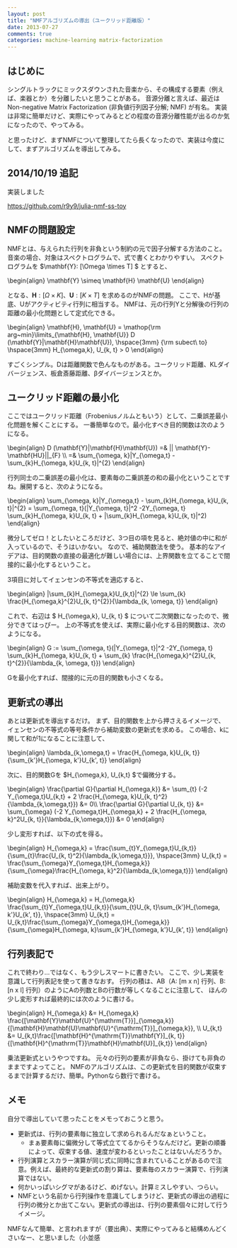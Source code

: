 ```yaml
---
layout: post
title: "NMFアルゴリズムの導出（ユークリッド距離版）"
date: 2013-07-27
comments: true
categories: machine-learning matrix-factorization
---
```


## はじめに

シングルトラックにミックスダウンされた音楽から、その構成する要素（例えば、楽器とか）を分離したいと思うことがある。
音源分離と言えば、最近はNon-negative Matrix Factorization (非負値行列因子分解; NMF) が有名。
実装は非常に簡単だけど、実際にやってみるとどの程度の音源分離性能が出るのか気になったので、やってみる。

と思ったけど、まずNMFについて整理してたら長くなったので、実装は今度にして、まずアルゴリズムを導出してみる。

## 2014/10/19 追記

実装しました

https://github.com/r9y9/julia-nmf-ss-toy

## NMFの問題設定

NMFとは、与えられた行列を非負という制約の元で因子分解する方法のこと。
音楽の場合、対象はスペクトログラムで、式で書くとわかりやすい。
スペクトログラムを $\mathbf{Y}: [\Omega \times T] $
    とすると、

<div>
\begin{align}
\mathbf{Y} \simeq \mathbf{H} \mathbf{U}
\end{align}
</div>

となる、$\mathbf{H}: [\Omega \times K]、\mathbf{U}: [K \times T]$ を求めるのがNMFの問題。
ここで、Hが基底、Uがアクティビティ行列に相当する。
NMFは、元の行列Yと分解後の行列の距離の最小化問題として定式化できる。

<div>
\begin{align}
\mathbf{H}, \mathbf{U} = \mathop{\rm arg~min}\limits_{\mathbf{H}, \mathbf{U}} D (\mathbf{Y}|\mathbf{H}\mathbf{U}), \hspace{3mm} {\rm subect\ to} \hspace{3mm} H_{\omega,k}, U_{k, t} > 0
\end{align}
</div>

すごくシンプル。Dは距離関数で色んなものがある。ユークリッド距離、KLダイバージェンス、板倉斎藤距離、βダイバージェンスとか。

## ユークリッド距離の最小化

ここではユークリッド距離（Frobeniusノルムともいう）として、二乗誤差最小化問題を解くことにする。
一番簡単なので。最小化すべき目的関数は次のようになる。

<div>
\begin{align}
D (\mathbf{Y}|\mathbf{H}\mathbf{U}) =& || \mathbf{Y}-\mathbf{HU}||_{F} \\
=& \sum_{\omega, k}|Y_{\omega,t} - \sum_{k}H_{\omega, k}U_{k, t}|^{2}
\end{align}
</div>

行列同士の二乗誤差の最小化は、要素毎の二乗誤差の和の最小化ということですね。展開すると、次のようになる。

<div>
\begin{align}
\sum_{\omega, k}|Y_{\omega,t} - \sum_{k}H_{\omega, k}U_{k, t}|^{2}
= \sum_{\omega, t}(|Y_{\omega, t}|^2 -2Y_{\omega, t} \sum_{k}H_{\omega, k}U_{k, t} + |\sum_{k}H_{\omega, k}U_{k, t}|^2)
\end{align}
</div>

微分してゼロ！としたいところだけど、3つ目の項を見ると、絶対値の中に和が入っているので、そうはいかない。
なので、補助関数法を使う。
基本的なアイデアは、目的関数の直接の最適化が難しい場合には、上界関数を立てることで間接的に最小化するということ。

3項目に対してイェンセンの不等式を適応すると、

<div>
\begin{align}
|\sum_{k}H_{\omega,k}U_{k,t}|^{2} \le \sum_{k} \frac{H_{\omega,k}^{2}U_{k, t}^{2}}{\lambda_{k, \omega, t}}
\end{align}
</div>

これで、右辺は $ H\_{\omega,k}, U\_{k, t} $ について二次関数になったので、微分できてはっぴー。
上の不等式を使えば、実際に最小化する目的関数は、次のようになる。

<div>
\begin{align}
G := \sum_{\omega, t}(|Y_{\omega, t}|^2 -2Y_{\omega, t} \sum_{k}H_{\omega, k}U_{k, t} + \sum_{k} \frac{H_{\omega,k}^{2}U_{k, t}^{2}}{\lambda_{k, \omega, t}})
\end{align}
</div>

Gを最小化すれば、間接的に元の目的関数も小さくなる。

## 更新式の導出

あとは更新式を導出するだけ。
まず、目的関数を上から押さえるイメージで、イェンセンの不等式の等号条件から補助変数の更新式を求める。
この場合、kに関して和が1になることに注意して、

<div>
\begin{align}
\lambda_{k,\omega,t} = \frac{H_{\omega, k}U_{k, t}}{\sum_{k'}H_{\omega, k'}U_{k', t}}
\end{align}
</div>

次に、目的関数Gを $H\_{\omega,k}, U\_{k,t} $で偏微分する。

<div>
\begin{align}
\frac{\partial G}{\partial H_{\omega,k}} &= \sum_{t} (-2 Y_{\omega,t}U_{k,t} + 2 \frac{H_{\omega, k}U_{k, t}^2}{\lambda_{k,\omega,t}}) &= 0\\
\frac{\partial G}{\partial U_{k, t}} &= \sum_{\omega} (-2 Y_{\omega,t}H_{\omega,k} + 2 \frac{H_{\omega, k}^2U_{k, t}}{\lambda_{k,\omega,t}}) &= 0
\end{align}
</div>

少し変形すれば、以下の式を得る。

<div>
\begin{align}
H_{\omega,k} = \frac{\sum_{t}Y_{\omega,t}U_{k,t}}{\sum_{t}\frac{U_{k, t}^2}{\lambda_{k,\omega,t}}}, \hspace{3mm}
U_{k,t} = \frac{\sum_{\omega}Y_{\omega,t}H_{\omega,k}}{\sum_{\omega}\frac{H_{\omega, k}^2}{\lambda_{k,\omega,t}}}
\end{align}
</div>

補助変数を代入すれば、出来上がり。

<div>
\begin{align}
H_{\omega,k} = H_{\omega,k} \frac{\sum_{t}Y_{\omega,t}U_{k,t}}{\sum_{t}U_{k, t}\sum_{k'}H_{\omega, k'}U_{k', t}}, \hspace{3mm}
U_{k,t} = U_{k,t}\frac{\sum_{\omega}Y_{\omega,t}H_{\omega,k}}{\sum_{\omega}H_{\omega, k}\sum_{k'}H_{\omega, k'}U_{k', t}}
\end{align}
</div>

## 行列表記で

これで終わり…ではなく、もう少しスマートに書きたい。
ここで、少し実装を意識して行列表記を使って書きなおす。
行列の積は、AB（A: [m x n] 行列、B: [n x l] 行列）のようにAの列数とBの行数が等しくなることに注意して、
ほんの少し変形すれば最終的には次のように書ける。

<div>
\begin{align}
H_{\omega,k} &= H_{\omega,k} \frac{[\mathbf{Y}\mathbf{U}^{\mathrm{T}}]_{\omega,k}}{[\mathbf{H}\mathbf{U}\mathbf{U}^{\mathrm{T}}]_{\omega,k}}, \\
U_{k,t} &= U_{k,t}\frac{[\mathbf{H}^{\mathrm{T}}\mathbf{Y}]_{k, t}}{[\mathbf{H}^{\mathrm{T}}\mathbf{H}\mathbf{U}]_{k,t}}
\end{align}
</div>

乗法更新式というやつですね。
元々の行列の要素が非負なら、掛けても非負のままですよってこと。
NMFのアルゴリズムは、この更新式を目的関数が収束するまで計算するだけ、簡単。Pythonなら数行で書ける。

## メモ

自分で導出していて思ったことをメモっておこうと思う。

- 更新式は、行列の要素毎に独立して求められるんだなぁということ。
    - まぁ要素毎に偏微分して等式立ててるからそうなんだけど。更新の順番によって、収束する値、速度が変わるといったことはないんだろうか。
- 行列演算とスカラー演算が同じ式に同時に含まれていることがあるので注意。例えば、最終的な更新式の割り算は、要素毎のスカラー演算で、行列演算ではない。
- 何かいっぱいシグマがあるけど、めげない。計算ミスしやすい、つらい。
- NMFという名前から行列操作を意識してしまうけど、更新式の導出の過程に行列の微分とか出てこない。更新式の導出は、行列の要素個々に対して行うイメージ。

NMFなんて簡単、と言われますが（要出典）、実際にやってみると結構めんどくさいなー、と思いました（小並感

